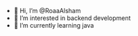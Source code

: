 - 👋 Hi, I’m @RoaaAlsham
- 👀 I’m interested in backend development
- 🌱 I’m currently learning java 



<!---
RoaaAlsham/RoaaAlsham is a ✨ special ✨ repository because its `README.md` (this file) appears on your GitHub profile.
You can click the Preview link to take a look at your changes.
--->
